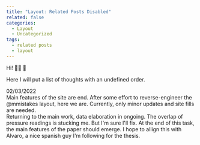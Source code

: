 ```yaml
---
title: "Layout: Related Posts Disabled"
related: false
categories:
  - Layout
  - Uncategorized
tags:
  - related posts
  - layout
---
```


Hi! 👋🏼 🚀

Here I will put a list of thoughts with an undefined order.

02/03/2022  
Main features of the site are end. 
After some effort to reverse-engineer the @mmistakes layout, here we are. 
Currently, only minor updates and site fills are needed.  
Returning to the main work, data elaboration in ongoing. The overlap of pressure readings is stucking me.
But I'm sure I'll fix. At the end of this task, the main features of the paper should emerge. 
I hope to allign this with Alvaro, a nice spanish guy I'm following for the thesis.